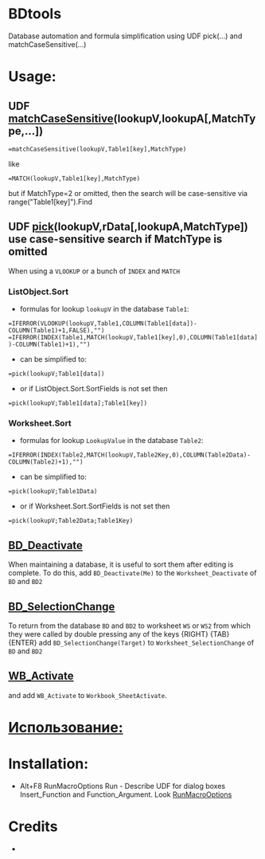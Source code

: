 # BDtools
Database automation and formula simplification using UDF pick(...) and matchCaseSensitive(...)
# Usage:
## UDF [matchCaseSensitive](https://github.com/abakum/BDtools/blob/main/BDtools.bas#:~:text=Function%20matchCaseSensitive)(lookupV,lookupA[,MatchType,...])
`=matchCaseSensitive(lookupV,Table1[key],MatchType)`

like 

`=MATCH(lookupV,Table1[key],MatchType)`

but if MatchType=2 or omitted, then the search will be case-sensitive via range("Table1[key]").Find

## UDF [pick](https://github.com/abakum/BDtools/blob/main/BDtools.bas#:~:text=Function%20pick)(lookupV,rData[,lookupA,MatchType]) use case-sensitive search if MatchType is omitted
When using a `VLOOKUP` or a bunch of `INDEX` and `MATCH`
### ListObject.Sort
* formulas for lookup `lookupV` in the database `Table1`:

`=IFERROR(VLOOKUP(lookupV,Table1,COLUMN(Table1[data])-COLUMN(Table1)+1,FALSE),"")`
`=IFERROR(INDEX(Table1,MATCH(lookupV,Table1[key],0),COLUMN(Table1[data])-COLUMN(Table1)+1),"")`
* can be simplified to:

`=pick(lookupV;Table1[data])`
* or if ListObject.Sort.SortFields is not set then

`=pick(lookupV;Table1[data];Table1[key])`
### Worksheet.Sort
* formulas for lookup `LookupValue` in the database `Table2`:

`=IFERROR(INDEX(Table2,MATCH(lookupV,Table2Key,0),COLUMN(Table2Data)-COLUMN(Table2)+1),"")`
* can be simplified to:

`=pick(lookupV;Table1Data)`
* or if Worksheet.Sort.SortFields is not set then

`=pick(lookupV;Table2Data;Table1Key)`

## [BD_Deactivate](https://github.com/abakum/BDtools/blob/main/BDtools.bas#:~:text=Sub%20BD_Deactivate)
When maintaining a database, it is useful to sort them after editing is complete.
To do this, add `BD_Deactivate(Me)` to the `Worksheet_Deactivate` of `BD` and `BD2`
## [BD_SelectionChange](https://github.com/abakum/BDtools/blob/main/BDtools.bas#:~:text=Sub%20BD_SelectionChange)
To return from the database `BD` and `BD2` to worksheet `WS` or `WS2` from which they were called by double pressing any of the keys {RIGHT} {TAB} {ENTER}
add `BD_SelectionChange(Target)` to `Worksheet_SelectionChange` of `BD` and `BD2`
## [WB_Activate](https://github.com/abakum/BDtools/blob/main/BDtools.bas#:~:text=Sub%20WB_Activate)
and add `WB_Activate` to `Workbook_SheetActivate`.
# [Использование:](https://github.com/abakum/BDtools/blob/main/usage.rus.txt)
# Installation:
* Alt+F8 RunMacroOptions Run - Describe UDF for dialog boxes Insert_Function and Function_Argument. Look [RunMacroOptions](https://github.com/abakum/BDtools/blob/main/BDtools.bas#:~:text=Sub%20RunMacroOptions())
# Credits
* 
